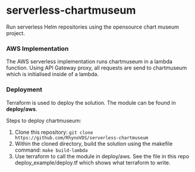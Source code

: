 # serverless-chartmuseum
Run serverless Helm repositories using the opensource chart museum project.

### AWS Implementation
The AWS serverless implementation runs chartmuseum in a lambda function. Using API Gateway proxy, all requests are send to chartmuseum 
which is initialised inside of a lambda. 

### Deployment
Terraform is used to deploy the solution. The module can be found in **deploy/aws**.

Steps to deploy chartmuseum:
1. Clone this repository: 
``git clone https://github.com/RhynoVDS/serverless-chartmuseum``
2. Within the cloned directory, build the solution using the makefile command: 
``make build-lambda``
3. Use terraform to call the module in deploy/aws. See the file in this repo deploy_example/deploy.tf which shows what terraform to write.